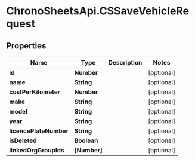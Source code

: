 # ChronoSheetsApi.CSSaveVehicleRequest

## Properties
Name | Type | Description | Notes
------------ | ------------- | ------------- | -------------
**id** | **Number** |  | [optional] 
**name** | **String** |  | [optional] 
**costPerKilometer** | **Number** |  | [optional] 
**make** | **String** |  | [optional] 
**model** | **String** |  | [optional] 
**year** | **String** |  | [optional] 
**licencePlateNumber** | **String** |  | [optional] 
**isDeleted** | **Boolean** |  | [optional] 
**linkedOrgGroupIds** | **[Number]** |  | [optional] 


